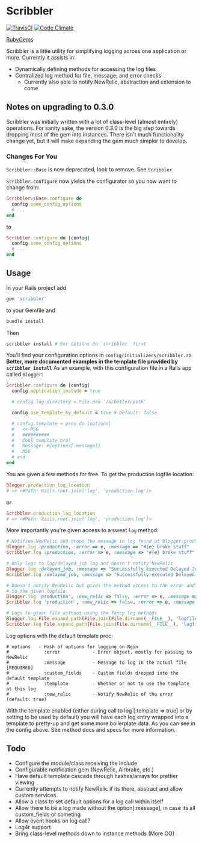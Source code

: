 # Scribbler

[![TravisCI](https://secure.travis-ci.org/jphenow/scribbler.png "TravisCI")](http://travis-ci.org/jphenow/scribbler "Travis-CI Scribbler")
[![Code Climate](https://codeclimate.com/badge.png)](https://codeclimate.com/github/jphenow/scribbler)

[RubyGems](https://rubygems.org/gems/scribbler)

Scribbler is a little utility for simplifying logging across one application or more.
Currently it assists in:

* Dynamically defining methods for accessing the log files
* Centralized log method for file, message, and error checks
  - Currently also able to notify NewRelic, abstraction and extension to come

## Notes on upgrading to 0.3.0

Scribbler was initially written with a lot of class-level (almost entirely) operations.
For sanity sake, the version 0.3.0 is the big step towards dropping most of the gem into
instances. There isn't much functionality change yet, but it will make expanding the gem much
simpler to develop.

### Changes For You

`Scribbler::Base` is now deprecated, look to remove. See `Scribbler`

`Scribbler.configure` now yields the configurator so you now want to change from:

```ruby
Scribbler::Base.configure do
  config.some_config_options
  # ...
end
```

to

```ruby
Scribbler.configure do |config|
  config.some_config_options
  # ...
end
```

## Usage

In your Rails project add

```ruby
gem 'scribbler'
```

to your Gemfile and

```bash
bundle install
```

Then

```bash
scribbler install # For options do `scribbler` first
```

You'll find your configuration options in `config/initializers/scribbler.rb`.
**Better, more documented examples in the template file provided by `scribbler install`**
As an example, with this configuration file in a Rails app called `Blogger`:

```ruby
Scribbler.configure do |config|
  config.application_include = true

  # config.log_directory = File.new '/a/better/path'

  config.use_template_by_default = true # Default: false

  # config.template = proc do |options|
  #   <<-MSG
  #   ##########
  #   Cool template bro!
  #   Message: #{options[:message]}
  #   MSG
  # end
end
```

You are given a few methods for free. To get the production logfile location:

```ruby
Blogger.production_log_location
# => <#Path: Rails.root.join('log', 'production.log')>
```

or

```ruby
Scribbler.production_log_location
# => <#Path: Rails.root.join('log', 'production.log')>
```

More importantly you're given access to a sweet `log` method:

```ruby
# Notifies NewRelic and drops the message in log found at Blogger.production_log_location
Blogger.log :production, :error => e, :message => "#{e} broke stuff"
Scribbler.log :production, :error => e, :message => "#{e} broke stuff"

# Only logs to log/delayed_job.log and doesn't notify NewRelic
Blogger.log :delayed_job, :message => "Successfully executed Delayed Job"
Scribbler.log :delayed_job, :message => "Successfully executed Delayed Job"

# Doesn't notify NewRelic but gives the method access to the error and logs the message
# to the given logfile
Blogger.log 'production', :new_relic => false, :error => e, :message => "#{e} broke stuff"
Scribbler.log 'production', :new_relic => false, :error => e, :message => "#{e} broke stuff"

# Logs to given file without using the fancy log methods
Blogger.log File.expand_path(File.join(File.dirname(__FILE__), 'logfile.log')), :message => "#{e} broke stuff"
Scribbler.log File.expand_path(File.join(File.dirname(__FILE__), 'logfile.log')), :message => "#{e} broke stuff"
```

Log options with the default template proc:

```
# options   - Hash of options for logging on Ngin
#             :error            - Error object, mostly for passing to NewRelic
#             :message          - Message to log in the actual file [REQUIRED]
#             :custom_fields    - Custom fields dropped into the default template
#             :template         - Whether or not to use the template at this log
#             :new_relic        - Notify NewRelic of the error (default: true)
```

With the template enabled (either during call to log [:template => true] or by setting to
be used by default) you will have each log entry wrapped into a template to pretty-up and
get some more boilerplate data. As you can see in the config above. See method
docs and specs for more information.

## Todo

* Configure the module/class receiving the include
* Configurable notification gem (NewRelic, Airbrake, etc.)
* Have default template cascade through hashes/arrays for prettier viewing
* Currently attempts to notify NewRelic if its there, abstract and allow custom services
* Allow a class to set default options for a log call within itself
* Allow there to be a log made without the option[:message], in case its all custom_fields or someting
* Allow event hooks on log call?
* Log4r support
* Bring class-level methods down to instance methods (More OO)
